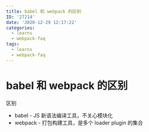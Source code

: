 ```yaml
---
title: babel 和 webpack 的区别
ID: '27214'
date: '2020-12-29 12:17:22'
categories:
  - learns
  - webpack-faq
tags:
  - learns
  - webpack-faq
---
```


# babel 和 webpack 的区别

区别

- babel - JS 新语法编译工具，不关心模块化
- webpack - 打包构建工具，是多个 loader plugin 的集合
 
 
 
 
